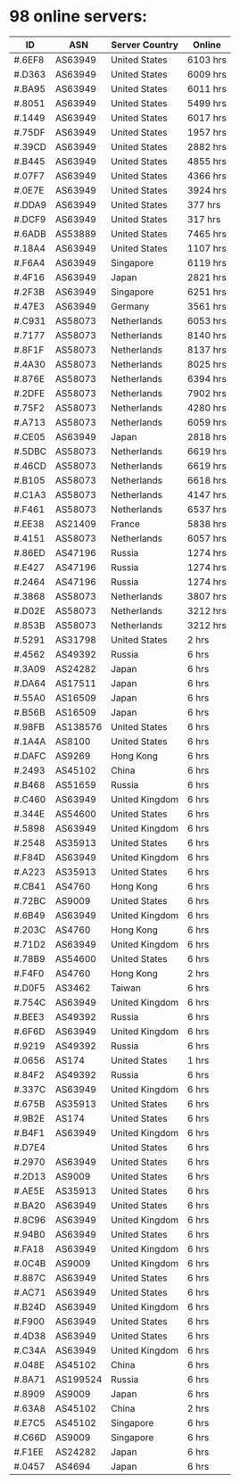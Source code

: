 # 98 online servers:

| ID | ASN | Server Country | Online |
| ------ | ------ | ------ | ------ |
| #.6EF8 | AS63949 | United States | 6103 hrs |
| #.D363 | AS63949 | United States | 6009 hrs |
| #.BA95 | AS63949 | United States | 6011 hrs |
| #.8051 | AS63949 | United States | 5499 hrs |
| #.1449 | AS63949 | United States | 6017 hrs |
| #.75DF | AS63949 | United States | 1957 hrs |
| #.39CD | AS63949 | United States | 2882 hrs |
| #.B445 | AS63949 | United States | 4855 hrs |
| #.07F7 | AS63949 | United States | 4366 hrs |
| #.0E7E | AS63949 | United States | 3924 hrs |
| #.DDA9 | AS63949 | United States | 377 hrs |
| #.DCF9 | AS63949 | United States | 317 hrs |
| #.6ADB | AS53889 | United States | 7465 hrs |
| #.18A4 | AS63949 | United States | 1107 hrs |
| #.F6A4 | AS63949 | Singapore | 6119 hrs |
| #.4F16 | AS63949 | Japan | 2821 hrs |
| #.2F3B | AS63949 | Singapore | 6251 hrs |
| #.47E3 | AS63949 | Germany | 3561 hrs |
| #.C931 | AS58073 | Netherlands | 6053 hrs |
| #.7177 | AS58073 | Netherlands | 8140 hrs |
| #.8F1F | AS58073 | Netherlands | 8137 hrs |
| #.4A30 | AS58073 | Netherlands | 8025 hrs |
| #.876E | AS58073 | Netherlands | 6394 hrs |
| #.2DFE | AS58073 | Netherlands | 7902 hrs |
| #.75F2 | AS58073 | Netherlands | 4280 hrs |
| #.A713 | AS58073 | Netherlands | 6059 hrs |
| #.CE05 | AS63949 | Japan | 2818 hrs |
| #.5DBC | AS58073 | Netherlands | 6619 hrs |
| #.46CD | AS58073 | Netherlands | 6619 hrs |
| #.B105 | AS58073 | Netherlands | 6618 hrs |
| #.C1A3 | AS58073 | Netherlands | 4147 hrs |
| #.F461 | AS58073 | Netherlands | 6537 hrs |
| #.EE38 | AS21409 | France | 5838 hrs |
| #.4151 | AS58073 | Netherlands | 6057 hrs |
| #.86ED | AS47196 | Russia | 1274 hrs |
| #.E427 | AS47196 | Russia | 1274 hrs |
| #.2464 | AS47196 | Russia | 1274 hrs |
| #.3868 | AS58073 | Netherlands | 3807 hrs |
| #.D02E | AS58073 | Netherlands | 3212 hrs |
| #.853B | AS58073 | Netherlands | 3212 hrs |
| #.5291 | AS31798 | United States | 2 hrs |
| #.4562 | AS49392 | Russia | 6 hrs |
| #.3A09 | AS24282 | Japan | 6 hrs |
| #.DA64 | AS17511 | Japan | 6 hrs |
| #.55A0 | AS16509 | Japan | 6 hrs |
| #.B56B | AS16509 | Japan | 6 hrs |
| #.98FB | AS138576 | United States | 6 hrs |
| #.1A4A | AS8100 | United States | 6 hrs |
| #.DAFC | AS9269 | Hong Kong | 6 hrs |
| #.2493 | AS45102 | China | 6 hrs |
| #.B468 | AS51659 | Russia | 6 hrs |
| #.C460 | AS63949 | United Kingdom | 6 hrs |
| #.344E | AS54600 | United States | 6 hrs |
| #.5898 | AS63949 | United Kingdom | 6 hrs |
| #.2548 | AS35913 | United States | 6 hrs |
| #.F84D | AS63949 | United Kingdom | 6 hrs |
| #.A223 | AS35913 | United States | 6 hrs |
| #.CB41 | AS4760 | Hong Kong | 6 hrs |
| #.72BC | AS9009 | United States | 6 hrs |
| #.6B49 | AS63949 | United Kingdom | 6 hrs |
| #.203C | AS4760 | Hong Kong | 6 hrs |
| #.71D2 | AS63949 | United Kingdom | 6 hrs |
| #.78B9 | AS54600 | United States | 6 hrs |
| #.F4F0 | AS4760 | Hong Kong | 2 hrs |
| #.D0F5 | AS3462 | Taiwan | 6 hrs |
| #.754C | AS63949 | United Kingdom | 6 hrs |
| #.BEE3 | AS49392 | Russia | 6 hrs |
| #.6F6D | AS63949 | United Kingdom | 6 hrs |
| #.9219 | AS49392 | Russia | 6 hrs |
| #.0656 | AS174 | United States | 1 hrs |
| #.84F2 | AS49392 | Russia | 6 hrs |
| #.337C | AS63949 | United Kingdom | 6 hrs |
| #.675B | AS35913 | United States | 6 hrs |
| #.9B2E | AS174 | United States | 6 hrs |
| #.B4F1 | AS63949 | United Kingdom | 6 hrs |
| #.D7E4 |  | United States | 6 hrs |
| #.2970 | AS63949 | United States | 6 hrs |
| #.2D13 | AS9009 | United States | 6 hrs |
| #.AE5E | AS35913 | United States | 6 hrs |
| #.BA20 | AS63949 | United States | 6 hrs |
| #.8C96 | AS63949 | United Kingdom | 6 hrs |
| #.94B0 | AS63949 | United States | 6 hrs |
| #.FA18 | AS63949 | United Kingdom | 6 hrs |
| #.0C4B | AS9009 | United Kingdom | 6 hrs |
| #.887C | AS63949 | United States | 6 hrs |
| #.AC71 | AS63949 | United States | 6 hrs |
| #.B24D | AS63949 | United Kingdom | 6 hrs |
| #.F900 | AS63949 | United States | 6 hrs |
| #.4D38 | AS63949 | United States | 6 hrs |
| #.C34A | AS63949 | United Kingdom | 6 hrs |
| #.048E | AS45102 | China | 6 hrs |
| #.8A71 | AS199524 | Russia | 6 hrs |
| #.8909 | AS9009 | Japan | 6 hrs |
| #.63A8 | AS45102 | China | 2 hrs |
| #.E7C5 | AS45102 | Singapore | 6 hrs |
| #.C66D | AS9009 | Singapore | 6 hrs |
| #.F1EE | AS24282 | Japan | 6 hrs |
| #.0457 | AS4694 | Japan | 6 hrs |

